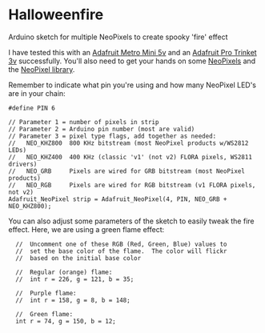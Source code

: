 # Halloweenfire
Arduino sketch for multiple NeoPixels to create spooky 'fire' effect

I have tested this with an [Adafruit Metro Mini 5v](https://www.adafruit.com/product/2590) and an [Adafruit Pro Trinket 3v](https://www.adafruit.com/products/2010) successfully.  You'll also need to get your hands on some [NeoPixels](https://www.adafruit.com/search?q=neopixel&b=1) and the [NeoPixel library](https://github.com/adafruit/Adafruit_NeoPixel).

Remember to indicate what pin you're using and how many NeoPixel LED's are in your chain:
```Arduino
#define PIN 6

// Parameter 1 = number of pixels in strip
// Parameter 2 = Arduino pin number (most are valid)
// Parameter 3 = pixel type flags, add together as needed:
//   NEO_KHZ800  800 KHz bitstream (most NeoPixel products w/WS2812 LEDs)
//   NEO_KHZ400  400 KHz (classic 'v1' (not v2) FLORA pixels, WS2811 drivers)
//   NEO_GRB     Pixels are wired for GRB bitstream (most NeoPixel products)
//   NEO_RGB     Pixels are wired for RGB bitstream (v1 FLORA pixels, not v2)
Adafruit_NeoPixel strip = Adafruit_NeoPixel(4, PIN, NEO_GRB + NEO_KHZ800);
```

You can also adjust some parameters of the sketch to easily tweak the fire effect.  Here, we are using a green flame effect:
```Arduino
  //  Uncomment one of these RGB (Red, Green, Blue) values to
  //  set the base color of the flame.  The color will flickr
  //  based on the initial base color
  
  //  Regular (orange) flame:
  //  int r = 226, g = 121, b = 35;

  //  Purple flame:
  //  int r = 158, g = 8, b = 148;

  //  Green flame:
  int r = 74, g = 150, b = 12;
```
